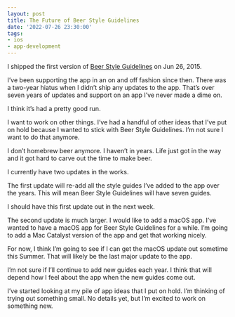 ```yaml
---
layout: post
title: The Future of Beer Style Guidelines
date: '2022-07-26 23:30:00'
tags:
- ios
- app-development
---
```


I shipped the first version of [Beer Style Guidelines](https://www.beerstyleguidelines.app/) on Jun 26, 2015.

I’ve been supporting the app in an on and off fashion since then. There was a two-year hiatus when I didn’t ship any updates to the app. That’s over seven years of updates and support on an app I’ve never made a dime on.

I think it’s had a pretty good run.

I want to work on other things. I’ve had a handful of other ideas that I’ve put on hold because I wanted to stick with Beer Style Guidelines. I’m not sure I want to do that anymore.

I don’t homebrew beer anymore. I haven’t in years. Life just got in the way and it got hard to carve out the time to make beer.

I currently have two updates in the works.

The first update will re-add all the style guides I’ve added to the app over the years. This will mean Beer Style Guidelines will have seven guides.

I should have this first update out in the next week.

The second update is much larger. I would like to add a macOS app. I’ve wanted to have a macOS app for Beer Style Guidelines for a while. I’m going to add a Mac Catalyst version of the app and get that working nicely.

For now, I think I’m going to see if I can get the macOS update out sometime this Summer. That will likely be the last major update to the app.

I’m not sure if I’ll continue to add new guides each year. I think that will depend how I feel about the app when the new guides come out.

I’ve started looking at my pile of app ideas that I put on hold. I’m thinking of trying out something small. No details yet, but I’m excited to work on something new.

